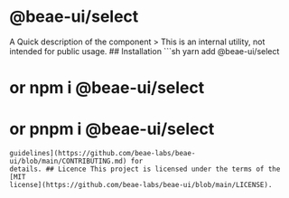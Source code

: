 # @beae-ui/select

A Quick description of the component > This is an internal utility, not intended
for public usage. ## Installation ```sh yarn add @beae-ui/select

# or npm i @beae-ui/select

# or pnpm i @beae-ui/select

```## Contribution Yes please! See the [contributing
guidelines](https://github.com/beae-labs/beae-ui/blob/main/CONTRIBUTING.md) for
details. ## Licence This project is licensed under the terms of the [MIT
license](https://github.com/beae-labs/beae-ui/blob/main/LICENSE).
```
